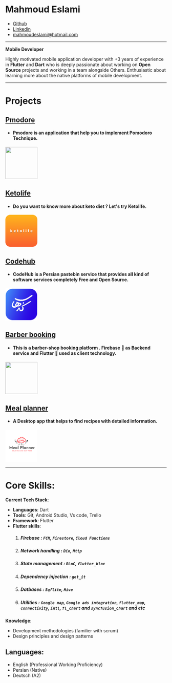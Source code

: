 
# Mahmoud Eslami
* [Github](https://github.com/mahmoud-eslami)
* [Linkedin](https://www.linkedin.com/in/mahmoud-eslami/)
* mahmoudeslami@hotmail.com

---

**Mobile Developer**

Highly motivated mobile application developer with +3 years of experience in **Flutter** and **Dart** who is deeply passionate about working on **Open Source** projects and working in a team alongside Others.
Enthusiastic about learning more about the native platforms of mobile development.

---

# Projects


## [Pmodore](https://github.com/pmodore/pmodore-applicatinon)
- #### Pmodore is an application that help you to implement Pomodoro Technique.

<img src="https://raw.githubusercontent.com/Pmodore/pmodore-applicatinon/main/assets/images/logov2.png" width="100" height="100">

## [Ketolife](https://github.com/mahmoud-eslami/resume/blob/main/sub-readme/ketolife.md)
- #### Do you want to know more about keto diet ? Let's try Ketolife.

<img src="https://raw.githubusercontent.com/mahmoud-eslami/resume/main/images/ketolife/ketoIcon.png" width="100" height="100">

## [Codehub](https://github.com/codehub-ir/codehub-mobile)
- #### CodeHub is a Persian pastebin service that provides all kind of software services completely Free and Open Source.

<img src="https://raw.githubusercontent.com/codehub-ir/codehub-mobile/main/assets/images/logo.png" width="100" height="100">

## [Barber booking](https://github.com/mahmoud-eslami/barber_booking)
- #### This is a barber-shop booking platform . Firebase 💛 as Backend service and Flutter 💙 used as client technology.

<img src="https://raw.githubusercontent.com/mahmoud-eslami/barber_booking/master/screen_shots/MOCKUP-1.png" width="100" height="100">

## [Meal planner](https://github.com/mahmoud-eslami/resume/blob/main/sub-readme/meal-planner.md)
- #### A Desktop app that helps to find recipes with detailed information.

<img src="https://raw.githubusercontent.com/mahmoud-eslami/resume/main/images/meal%20planner/logo.png" width="100" height="100">


---

# Core Skills:



**Current Tech Stack**:
* **Languages**: Dart
* **Tools**: Git, Android Studio, Vs code, Trello
* **Framework**: Flutter
* **Flutter skills**: 
    1. ##### **Firebase :** `FCM`, `Firestore`, `Cloud Functions`
    1. ##### **Network handling :** `Dio`, `Http`
    1. ##### **State management :** `BLoC`, `flutter_bloc`
    1. ##### **Dependency injection :** `get_it`
    1. ##### **Datbases :** `Sqflite`, `Hive`
    1. ##### **Utilities :** `Google map`, `Google ads integration`, `flutter_map`, `connectivity`, `intl`, `fl_chart` and `syncfusion_chart` and etc

    

**Knowledge**:
* Development methodologies (familier with scrum)
* Design principles and design patterns
<!-- * Software engineering standards -->
<!-- * Programming paradigms -->
<!-- * Software testing and TDD -->
<!-- * User Interface and User Experience principles -->    

<!-- **Soft Skills**:
* Fast Learning
* Creativity
* Problem-Solving
* Leadership
* Adaptability
* Abstract thinking -->

## Languages:
* English (Professional Working Proficiency)
* Persian (Native)
* Deutsch (A2)
